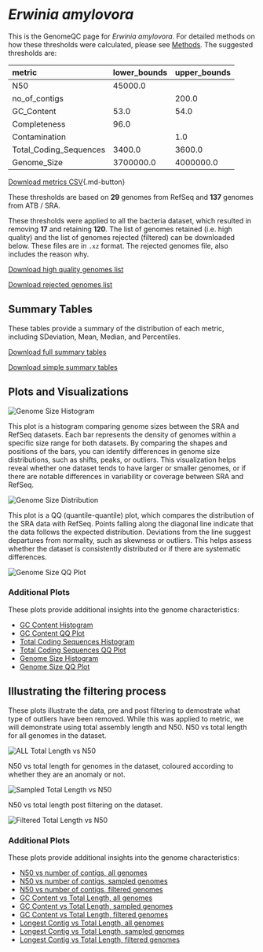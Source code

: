 # *Erwinia amylovora*

This is the GenomeQC page for *Erwinia amylovora*. For detailed methods on how these thresholds were calculated, please see [Methods](../../methods.md).
The suggested thresholds are: 

| metric                 | lower_bounds   | upper_bounds   |
|:-----------------------|:---------------|:---------------|
| N50                    | 45000.0        |                |
| no_of_contigs          |                | 200.0          |
| GC_Content             | 53.0           | 54.0           |
| Completeness           | 96.0           |                |
| Contamination          |                | 1.0            |
| Total_Coding_Sequences | 3400.0         | 3600.0         |
| Genome_Size            | 3700000.0      | 4000000.0      |

[Download metrics CSV](Erwinia_amylovora_metrics.csv){.md-button}


These thresholds are based on **29** genomes from RefSeq and **137** genomes from ATB / SRA.

These thresholds were applied to all the bacteria dataset, which resulted in removing **17** and retaining **120**.
The list of genomes retained (i.e. high quality) and the list of genomes rejected (filtered) can be downloaded below. These files are in `.xz` format. The rejected genomes file, also includes the reason why.

[Download high quality genomes list](Erwinia_amylovora_high_quality_genomes.csv.xz)


[Download rejected genomes list](Erwinia_amylovora_filtered_out_genomes.csv.xz)



## Summary Tables
These tables provide a summary of the distribution of each metric, including SDeviation, Mean, Median, and Percentiles.

[Download full summary tables](summary.csv)

[Download simple summary tables](selected_summary.csv)

## Plots and Visualizations

![Genome Size Histogram](Genome_Size_refseq_histogram_kde.png)

This plot is a histogram comparing genome sizes between the SRA and RefSeq datasets. Each bar represents the density of genomes within a specific size range for both datasets. By comparing the shapes and positions of the bars, you can identify differences in genome size distributions, such as shifts, peaks, or outliers. This visualization helps reveal whether one dataset tends to have larger or smaller genomes, or if there are notable differences in variability or coverage between SRA and RefSeq.

![Genome Size Distribution](Genome_Size_refseq_histogram_kde.png)

This plot is a QQ (quantile-quantile) plot, which compares the distribution of the SRA data with RefSeq. Points falling along the diagonal line indicate that the data follows the expected distribution. Deviations from the line suggest departures from normality, such as skewness or outliers. This helps assess whether the dataset is consistently distributed or if there are systematic differences.

![Genome Size QQ Plot](Genome_Size_refseq_qqplot.png)

### Additional Plots

These plots provide additional insights into the genome characteristics:

- [GC Content Histogram](GC_Content_refseq_histogram_kde.png)
- [GC Content QQ Plot](GC_Content_refseq_qqplot.png)
- [Total Coding Sequences Histogram](Total_Coding_Sequences_refseq_histogram_kde.png)
- [Total Coding Sequences QQ Plot](Total_Coding_Sequences_refseq_qqplot.png)
- [Genome Size Histogram](Genome_Size_refseq_histogram_kde.png)
- [Genome Size QQ Plot](Genome_Size_refseq_qqplot.png)
## Illustrating the filtering process
These plots illustrate the data, pre and post filtering to demostrate what type of outliers have been removed. While this was applied to metric, we will demonstrate using total assembly length and N50.
N50 vs total length for all genomes in the dataset.

![ALL Total Length vs N50](Erwinia_amylovora_all_total_length_N50.png)

N50 vs total length for genomes in the dataset, coloured according to whether they are an anomaly or not.

![Sampled Total Length vs N50](Erwinia_amylovora_sample_total_length_N50.png)

N50 vs total length post filtering on the dataset.

![Filtered Total Length vs N50](Erwinia_amylovora_filt_total_length_N50.png)

### Additional Plots

These plots provide additional insights into the genome characteristics:

- [N50 vs number of contigs, all genomes](Erwinia_amylovora_all_N50_number.png)
- [N50 vs number of contigs, sampled genomes](Erwinia_amylovora_sample_N50_number.png)
- [N50 vs number of contigs, filtered genomes](Erwinia_amylovora_filt_N50_number.png)
- [GC Content vs Total Length, all genomes](Erwinia_amylovora_all_total_length_GC_Content.png)
- [GC Content vs Total Length, sampled genomes](Erwinia_amylovora_sample_total_length_GC_Content.png)
- [GC Content vs Total Length, filtered genomes](Erwinia_amylovora_filt_total_length_GC_Content.png)
- [Longest Contig vs Total Length, all genomes](Erwinia_amylovora_all_total_length_longest.png)
- [Longest Contig vs Total Length, sampled genomes](Erwinia_amylovora_sample_total_length_longest.png)
- [Longest Contig vs Total Length, filtered genomes](Erwinia_amylovora_filt_total_length_longest.png)
